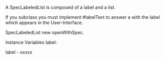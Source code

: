 A SpecLabeledList is composed of a label and a list.

If you subclass you must implement #labelText to answer a <String> with the label which appears in the User-Interface.

SpecLabeledList new openWithSpec.

Instance Variables
	label:		<String>

label
	- xxxxx
